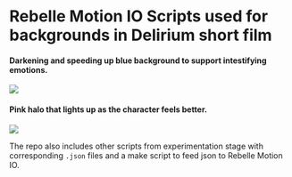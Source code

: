 # Rebelle Motion IO Scripts used for backgrounds in Delirium short film

#### Darkening and speeding up blue background to support intestifying emotions.
![](gifs/full_scene_bg_final.gif)
#### Pink halo that lights up as the character feels better.
![](gifs/shot_14.gif)

The repo also includes other scripts from experimentation stage with corresponding `.json` files and a make script to feed json to Rebelle Motion IO. 